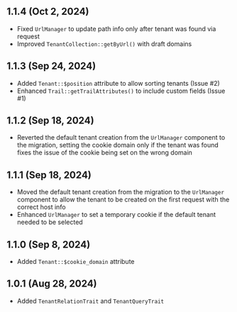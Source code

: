 ## 1.1.4 (Oct 2, 2024)

- Fixed `UrlManager` to update path info only after tenant was found via request
- Improved `TenantCollection::getByUrl()` with draft domains

## 1.1.3 (Sep 24, 2024)

- Added `Tenant::$position` attribute to allow sorting tenants (Issue #2)
- Enhanced `Trail::getTrailAttributes()` to include custom fields (Issue #1)

## 1.1.2 (Sep 18, 2024)

- Reverted the default tenant creation from the `UrlManager` component to the migration, setting the cookie domain only
  if the tenant was found fixes the issue of the cookie being set on the wrong domain

## 1.1.1 (Sep 18, 2024)

- Moved the default tenant creation from the migration to the `UrlManager` component to allow the tenant to be created
  on the first request with the correct host info
- Enhanced `UrlManager` to set a temporary cookie if the default tenant needed to be selected

## 1.1.0 (Sep 8, 2024)

- Added `Tenant::$cookie_domain` attribute

## 1.0.1 (Aug 28, 2024)

- Added `TenantRelationTrait` and `TenantQueryTrait`